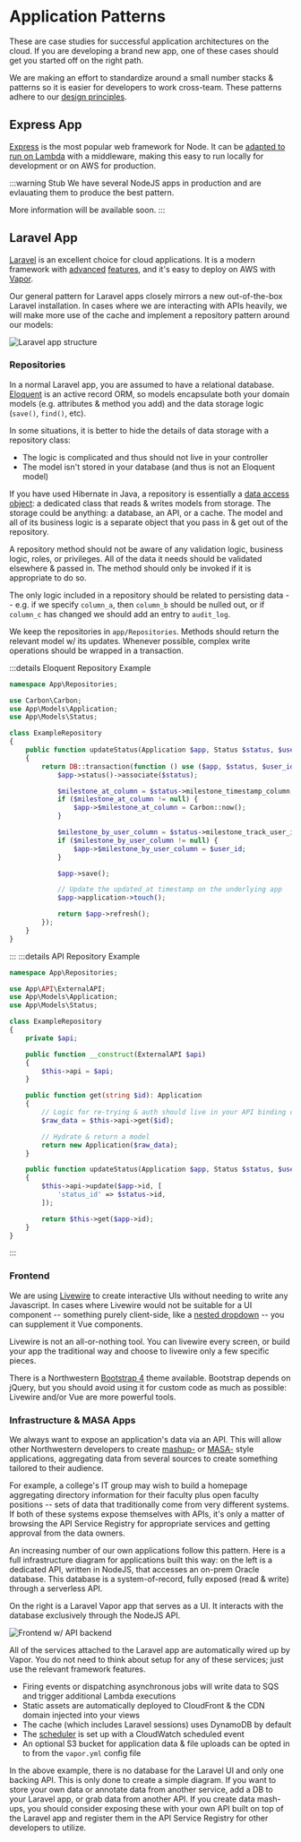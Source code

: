 # Application Patterns
These are case studies for successful application architectures on the cloud. If you are developing a brand new app, one of these cases should get you started off on the right path.

We are making an effort to standardize around a small number stacks & patterns so it is easier for developers to work cross-team. These patterns adhere to our [design principles](./design-principles.md).

## Express App
[Express](https://expressjs.com/) is the most popular web framework for Node. It can be [adapted to run on Lambda](https://github.com/awslabs/aws-serverless-express) with a middleware, making this easy to run locally for development or on AWS for production.

:::warning Stub
We have several NodeJS apps in production and are evlauating them to produce the best pattern. 

More information will be available soon.
:::

## Laravel App
[Laravel](https://laravel.com/) is an excellent choice for cloud applications. It is a modern framework with [advanced](https://laravel.com/docs/7.x/events) [features](https://laravel.com/docs/7.x/broadcasting), and it's easy to deploy on AWS with [Vapor](../infrastructure/vapor.md). 

Our general pattern for Laravel apps closely mirrors a new out-of-the-box Laravel installation. In cases where we are interacting with APIs heavily, we will make more use of the cache and implement a repository pattern around our models:

![Laravel app structure](../assets/laravel-app.png)

### Repositories
In a normal Laravel app, you are assumed to have a relational database. [Eloquent](https://laravel.com/docs/7.x/eloquent) is an active record ORM, so models encapsulate both your domain models (e.g. attributes & method you add) and the data storage logic (`save()`, `find()`, etc).

In some situations, it is better to hide the details of data storage with a repository class:

- The logic is complicated and thus should not live in your controller
- The model isn't stored in your database (and thus is not an Eloquent model)

If you have used Hibernate in Java, a repository is essentially a [data access object](https://en.wikipedia.org/wiki/Data_access_object): a dedicated class that reads & writes models from storage. The storage could be anything: a database, an API, or a cache. The model and all of its business logic is a separate object that you pass in & get out of the repository.

A repository method should not be aware of any validation logic, business logic, roles, or privileges. All of the data it needs should be validated elsewhere & passed in. The method should only be invoked if it is appropriate to do so.

The only logic included in a repository should be related to persisting data -- e.g. if we specify `column_a`, then `column_b` should be nulled out, or if `column_c` has changed we should add an entry to `audit_log`.

We keep the repositories in `app/Repositories`. Methods should return the relevant model w/ its updates. Whenever possible, complex write operations should be wrapped in a transaction.

:::details Eloquent Repository Example
```php
namespace App\Repositories;

use Carbon\Carbon;
use App\Models\Application;
use App\Models\Status;

class ExampleRepository
{
    public function updateStatus(Application $app, Status $status, $user_id = null): Application
    {
        return DB::transaction(function () use ($app, $status, $user_id) {
            $app->status()->associate($status);

            $milestone_at_column = $status->milestone_timestamp_column;
            if ($milestone_at_column != null) {
                $app->$milestone_at_column = Carbon::now();
            }

            $milestone_by_user_column = $status->milestone_track_user_id_column;
            if ($milestone_by_user_column != null) {
                $app->$milestone_by_user_column = $user_id;
            }

            $app->save();

            // Update the updated_at timestamp on the underlying app
            $app->application->touch();

            return $app->refresh();
        });
    }
}
```
:::
:::details API Repository Example
```php
namespace App\Repositories;

use App\API\ExternalAPI;
use App\Models\Application;
use App\Models\Status;

class ExampleRepository
{
    private $api;

    public function __construct(ExternalAPI $api)
    {
        $this->api = $api;
    }

    public function get(string $id): Application
    {
        // Logic for re-trying & auth should live in your API binding class
        $raw_data = $this->api->get($id);

        // Hydrate & return a model
        return new Application($raw_data);
    }

    public function updateStatus(Application $app, Status $status, $user_id = null): Application
    {
        $this->api->update($app->id, [
            'status_id' => $status->id,
        ]);

        return $this->get($app->id);
    }
}
```
:::

### Frontend
We are using [Livewire](https://laravel-livewire.com/) to create interactive UIs without needing to write any Javascript. In cases where Livewire would not be suitable for a UI component -- something purely client-side, like a [nested dropdown](https://vue-treeselect.js.org/#basic-features) -- you can supplement it Vue components. 

Livewire is not an all-or-nothing tool. You can livewire every screen, or build your app the traditional way and choose to livewire only a few specific pieces.

There is a Northwestern [Bootstrap 4](https://getbootstrap.com/) theme available. Bootstrap depends on jQuery, but you should avoid using it for custom code as much as possible: Livewire and/or Vue are more powerful tools.

### Infrastructure & MASA Apps
We always want to expose an application's data via an API. This will allow other Northwestern developers to create [mashup-](https://en.wikipedia.org/wiki/Mashup_(web_application_hybrid)) or [MASA-](https://www.gartner.com/document/3980382) style applications, aggregating data from several sources to create something tailored to their audience. 

For example, a college's IT group may wish to build a homepage aggregating directory information for their faculty plus open faculty positions -- sets of data that traditionally come from very different systems. If both of these systems expose themselves with APIs, it's only a matter of browsing the API Service Registry for appropriate services and getting approval from the data owners.

An increasing number of our own applications follow this pattern. Here is a full infrastructure diagram for applications built this way: on the left is a dedicated API, written in NodeJS, that accesses an on-prem Oracle database. This database is a system-of-record, fully exposed (read & write) through a serverless API.

On the right is a Laravel Vapor app that serves as a UI. It interacts with the database exclusively through the NodeJS API.

![Frontend w/ API backend](../assets/laravel-infra.png)

All of the services attached to the Laravel app are automatically wired up by Vapor.  You do not need to think about setup for any of these services; just use the relevant framework features.

- Firing events or dispatching asynchronous jobs will write data to SQS and trigger additional Lambda executions
- Static assets are automatically deployed to CloudFront & the CDN domain injected into your views
- The cache (which includes Laravel sessions) uses DynamoDB by default
- The [scheduler](https://laravel.com/docs/7.x/scheduling) is set up with a CloudWatch scheduled event
- An optional S3 bucket for application data & file uploads can be opted in to from the `vapor.yml` config file

In the above example, there is no database for the Laravel UI and only one backing API. This is only done to create a simple diagram. If you want to store your own data or annotate data from another service, add a DB to your Laravel app, or grab data from another API. If you create data mash-ups, you should consider exposing these with your own API built on top of the Laravel app and register them in the API Service Registry for other developers to utilize.
